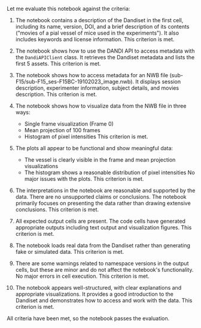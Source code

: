 Let me evaluate this notebook against the criteria:

1. The notebook contains a description of the Dandiset in the first cell, including its name, version, DOI, and a brief description of its contents ("movies of a pial vessel of mice used in the experiments"). It also includes keywords and license information. This criterion is met.

2. The notebook shows how to use the DANDI API to access metadata with the `DandiAPIClient` class. It retrieves the Dandiset metadata and lists the first 5 assets. This criterion is met.

3. The notebook shows how to access metadata for an NWB file (sub-F15/sub-F15_ses-F15BC-19102023_image.nwb). It displays session description, experimenter information, subject details, and movies description. This criterion is met.

4. The notebook shows how to visualize data from the NWB file in three ways:
   - Single frame visualization (Frame 0)
   - Mean projection of 100 frames
   - Histogram of pixel intensities
   This criterion is met.

5. The plots all appear to be functional and show meaningful data:
   - The vessel is clearly visible in the frame and mean projection visualizations
   - The histogram shows a reasonable distribution of pixel intensities
   No major issues with the plots. This criterion is met.

6. The interpretations in the notebook are reasonable and supported by the data. There are no unsupported claims or conclusions. The notebook primarily focuses on presenting the data rather than drawing extensive conclusions. This criterion is met.

7. All expected output cells are present. The code cells have generated appropriate outputs including text output and visualization figures. This criterion is met.

8. The notebook loads real data from the Dandiset rather than generating fake or simulated data. This criterion is met.

9. There are some warnings related to namespace versions in the output cells, but these are minor and do not affect the notebook's functionality. No major errors in cell execution. This criterion is met.

10. The notebook appears well-structured, with clear explanations and appropriate visualizations. It provides a good introduction to the Dandiset and demonstrates how to access and work with the data. This criterion is met.

All criteria have been met, so the notebook passes the evaluation.